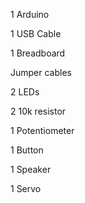 1 Arduino

1 USB Cable

1 Breadboard

Jumper cables

2 LEDs

2 10k resistor

1 Potentiometer

1 Button

1 Speaker

1 Servo
